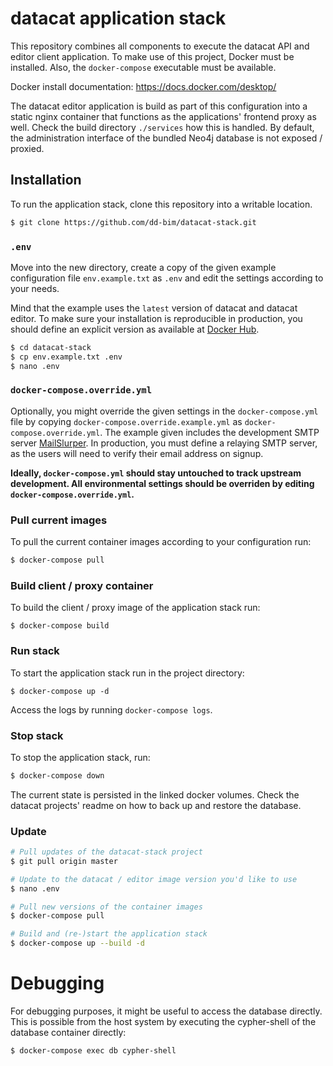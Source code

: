 # datacat application stack

This repository combines all components to execute the datacat API and editor client application.
To make use of this project, Docker must be installed. Also, the `docker-compose` executable must be available.

Docker install documentation: https://docs.docker.com/desktop/

The datacat editor application is build as part of this configuration into a static nginx container that
functions as the applications' frontend proxy as well. Check the build directory `./services` how this is handled.
By default, the administration interface of the bundled Neo4j database is not exposed / proxied. 

## Installation

To run the application stack, clone this repository into a writable location.

````bash
$ git clone https://github.com/dd-bim/datacat-stack.git
````

### `.env`
Move into the new directory, create a copy of the given example configuration file
`env.example.txt` as `.env` and edit the settings according to your needs.

Mind that the example uses the `latest` version of datacat and datacat editor. To
make sure your installation is reproducible in production, you should define an explicit version
as available at [Docker Hub](https://hub.docker.com/repository/docker/bentrm/datacat).

````bash
$ cd datacat-stack
$ cp env.example.txt .env
$ nano .env
````

### `docker-compose.override.yml`
Optionally, you might override the given settings in the `docker-compose.yml` file by copying `docker-compose.override.example.yml`
as `docker-compose.override.yml`. 
The example given includes the development SMTP server [MailSlurper](https://github.com/mailslurper/mailslurper). In production,
you must define a relaying SMTP server, as the users will need to verify their email address on signup.

**Ideally, `docker-compose.yml` should stay untouched to track upstream development. All environmental settings
should be overriden by editing `docker-compose.override.yml`.**

### Pull current images

To pull the current container images according to your configuration run:

````bash
$ docker-compose pull
````

### Build client / proxy container

To build the client / proxy image of the application stack run:

````
$ docker-compose build
````

### Run stack

To start the application stack run in the project directory:

````
$ docker-compose up -d
````

Access the logs by running `docker-compose logs`.

### Stop stack

To stop the application stack, run:

````bash
$ docker-compose down
````

The current state is persisted in the linked docker volumes. Check the datacat projects' readme
on how to back up and restore the database.

### Update

````bash
# Pull updates of the datacat-stack project
$ git pull origin master

# Update to the datacat / editor image version you'd like to use
$ nano .env

# Pull new versions of the container images
$ docker-compose pull

# Build and (re-)start the application stack 
$ docker-compose up --build -d
````

# Debugging

For debugging purposes, it might be useful to access the database directly.
This is possible from the host system by executing the cypher-shell of the database
container directly:

````bash
$ docker-compose exec db cypher-shell
````
